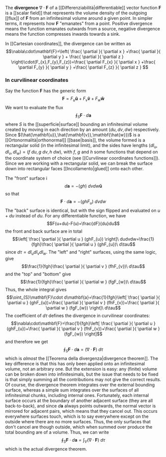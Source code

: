 The **divergence** $\nabla\cdot\mathbf{F}$ of a [[Differenziabilità|differentiable]] vector function $\mathbf{F}$ is a [[scalar field]] that represents the volume density of the outgoing [[flux]] of $\mathbf{F}$ from an infinitesimal volume around a given point. In simpler terms, it represents how $\mathbf{F}$ "emanates" from a point. Positive divergence means the function emanates outwards from a source, negative divergence means the function compresses inwards towards a sink.

In [[Cartesian coordinates]], the divergence can be written as
$$\nabla\cdot\mathbf{F}=\left( \frac{ \partial  }{ \partial x } +\frac{ \partial  }{ \partial y } + \frac{ \partial  }{ \partial z }  \right)\cdot(F_{x},F_{y},F_{z})=\frac{ \partial F_{x} }{ \partial x } +\frac{ \partial F_{y} }{ \partial y } +\frac{ \partial F_{z} }{ \partial z } $$
### In curvilinear coordinates
Say the function $\mathbf{F}$ has the generic form
$$\mathbf{F}=F_{u}\mathbf{\hat{u}}+F_{v}\mathbf{\hat{v}}+F_{w}\mathbf{\hat{w}}$$
We want to evaluate the flux
$$\oint_{S} \mathbf{F}\cdot d\mathbf{a}$$
where $S$ is the [[superficie|surface]] bounding an infinitesimal volume created by moving in each direction by an amount $(du,dv,dw)$ respectively. Since $(\hat{\mathbf{u}},\hat{\mathbf{v}},\mathbf{\hat{w}})$ is a [[Ortonormalità|orthonormal]] [[base|basis]], the volume formed is a rectangular solid (in the infinitesimal limit), and the sides have lengths $(dl_{u},dl_{v},dl_{w})=(f\ du,g\ dv,h\ dw)$, with $f$, $g$ and $h$ some functions that depend on the coordinate system of choice (see [[Curvilinear coordinates functions]]). Since we are working with a rectangular solid, we can break the surface down into rectangular faces [[Incollamento|glued]] onto each other.

The "front" surface i
$$d\mathbf{a}=-(gh)\ dvdw\mathbf{\hat{u}}$$
so that
$$\mathbf{F}\cdot d\mathbf{a}=-(ghF_{u})\ dvdw$$
The "back" surface is identical, but with the sign flipped and evaluated on $u+du$ instead of $du$. For any differentiable function, we have
$$F(u+du)-F(u)=\frac{dF}{du}du$$
the front and back surface are in total
$$\left[ \frac{ \partial  }{ \partial u } (ghF_{u}) \right]\ dudvdw=\frac{1}{fgh}\frac{ \partial  }{ \partial u } (ghF_{u})\ d\tau$$
since $d\tau=dl_{u}dl_{v}dl_{w}$. The "left" and "right" surfaces, using the same logic, give
$$\frac{1}{fgh}\frac{ \partial  }{ \partial v } (fhF_{v})\ d\tau$$
and the "top" and "bottom" give
$$\frac{1}{fgh}\frac{ \partial  }{ \partial w } (fgF_{w})\ d\tau$$
Thus, the whole integral gives
$$\oint_{S}\mathbf{F}\cdot d\mathbf{a}=\frac{1}{fgh}\left[ \frac{ \partial  }{ \partial u } (ghF_{u})+\frac{ \partial  }{ \partial v } (fhF_{v})+\frac{ \partial  }{ \partial w } (fgF_{w}) \right]\ d\tau$$
The coefficient of $d\tau$ defines the divergence in curvilinear coordinates:
$$\nabla\cdot\mathbf{F}=\frac{1}{fgh}\left[ \frac{ \partial  }{ \partial u } (ghF_{u})+\frac{ \partial  }{ \partial v } (fhF_{v})+\frac{ \partial  }{ \partial w } (fgF_{w}) \right]$$
and therefore we get
$$\oint_{S}\mathbf{F}\cdot d\mathbf{a}=(\nabla\cdot\mathbf{F})\ d\tau$$
which is *almost* the [[Teorema della divergenza|divergence theorem]]. The key difference is that this has only been applied onto an infinitesimal volume, not an arbitrary one. But the extension is easy: any (finite) volume can be broken down into infinitesimals, but the issue that needs to be fixed is that simply summing all the contributions may not give the correct results. Of course, the divergence theorem integrates over the external bounding surface, whereas a simple sum integrates over the surfaces of all infinitesimal chunks, including internal ones. Fortunately, each internal surface occurs at the boundary of another adjacent surface (they are all back-to-back), and since $d\mathbf{a}$ always points outwards, the normal vector is mirrored for adjacent pairs, which means that they cancel out. This occurs everywhere surfaces touch, which is to say everywhere except on the outside where there are no more surfaces. Thus, the only surfaces that don't cancel are though outside, which when summed over produce the total bounding are of a volume. Thus, we can write
$$\oint_{S}\mathbf{F}\cdot d\mathbf{a}=\int_{V}(\nabla\cdot\mathbf{F})\ d\tau$$
which is the actual divergence theorem.